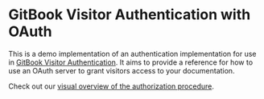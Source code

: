 # GitBook Visitor Authentication with OAuth

This is a demo implementation of an authentication implementation for use in
[GitBook Visitor Authentication][visitor-authentication]. It aims to provide
a reference for how to use an OAuth server to grant visitors access to your
documentation.

Check out our [visual overview of the authorization procedure][miro-flow-diagram].

[visitor-authentication]: https://docs.gitbook.com/features/visitor-authentication
[miro-flow-diagram]: https://miro.com/app/board/o9J_lvwgIFE=/